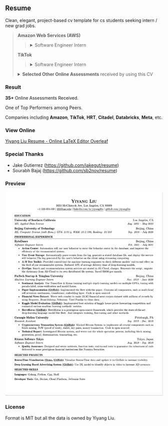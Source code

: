 ## Resume

Clean, elegant, project-based cv template for cs students seeking intern / new grad jobs.

> <b>Amazon Web Services (AWS)</b>
>
>> <details><summary>Software Engineer Intern</b></summary>
>>
>> ![](https://raw.githubusercontent.com/ianliuy/TuChuang/master/blog/amzn%20oa.jpg)
>>
>
> <b>TikTok</b>
>
>> <details><summary> Software Engineer Intern </summary>
>>
>> ![](https://raw.githubusercontent.com/ianliuy/TuChuang/master/blog/tiktok%20oa.jpg)
>
> <details><summary><b>Selected Other Online Assessments</b> received by using this CV</summary>
> 
>> <b>Meta </b>
>>
>>> <details><summary>Enterprise Engineer Intern (aka SDE in EE org) </summary>
>>>
>>> ![](https://raw.githubusercontent.com/ianliuy/TuChuang/master/blog/meta%20ee.jpg)
>> 
>>> <details><summary>Pruduction Engineer Intern (aka SRE) </summary>
>>>
>>> ![](https://raw.githubusercontent.com/ianliuy/TuChuang/master/blog/meta%20pe.jpg)
>> 
>>> <details><summary>Pruduction Engineer Intern - from another hr </summary>
>>>
>>> ![](https://raw.githubusercontent.com/ianliuy/TuChuang/master/blog/meta%20pe%202.jpg)
>>
>>> <details><summary>Data Center Systems Engineer Intern </summary>
>>>
>>> ![](https://raw.githubusercontent.com/ianliuy/TuChuang/master/blog/meta%20data%20center%20system%20intern.jpg)
>>
>>> <details><summary> Q&A: </summary>
>>>
>>>> <b>Why didn't you receive SDE position?</b>
>>>>
>>>> That's a question I want to know, too!
>>>>
>>>
>>>> <b>Why you received 2 PE positions?</b>
>>>>
>>>> Obviously, I know some tricks :)
>>>
>
>> <details><summary><b>Akuna Capital</b></summary>
>>
>>> <details><summary>Quant Develoepr </summary>
>>>
>>> ![image](https://raw.githubusercontent.com/ianliuy/TuChuang/master/blog/akuna%20quant%20dev%20oa.jpg)
>> 
>>> <details><summary>C++ Developer</summary>
>>>
>>> ![image](https://raw.githubusercontent.com/ianliuy/TuChuang/master/blog/akuna%20cpp%20dev%20oa.jpg)
>> 
>>> <details><summary>Python Developer</summary>
>>>
>>> ![image](https://raw.githubusercontent.com/ianliuy/TuChuang/master/blog/akuna%20python%20dev%20oa.jpg)
>> 
>>> <details><summary>Web Developer</summary>
>>>
>>> ![image](https://raw.githubusercontent.com/ianliuy/TuChuang/master/blog/akuna%20web%20dev%20oa.jpg)
>
>> <details><summary><b>Hudson River Trading (HRT)</b></summary>
>>
>> Software Engineer Intern
>>
>> ![](https://raw.githubusercontent.com/ianliuy/TuChuang/master/blog/hrt%20oa.jpg)
>
>> <details><summary><b>Optiver</b></summary>
>>
>> Software Engineer Intern
>>
>> ![](https://raw.githubusercontent.com/ianliuy/TuChuang/master/blog/optiver%20sde%20oa.jpg)
>>
>> DevOps Software Intern
>>
>> ![](https://raw.githubusercontent.com/ianliuy/TuChuang/master/blog/optiver%20devops%20oa.jpg)
>
>> <details><summary><b>Citadel</b></summary>
>>
>> Software Engineer Intern
>>
>> ![](https://raw.githubusercontent.com/ianliuy/TuChuang/master/blog/citadel%20oa.jpg)
>>
>> ![](https://raw.githubusercontent.com/ianliuy/TuChuang/master/blog/citadel%20oa2.jpg)
>
>> <details><summary><b>Duolingo</b></summary>
>>
>> Software Engineer Intern
>>
>> ![](https://raw.githubusercontent.com/ianliuy/TuChuang/master/blog/duolingo%20oa.jpg)
>>
>> ![](https://raw.githubusercontent.com/ianliuy/TuChuang/master/blog/duolingo%20oa2.jpg)
>>
>>
>
>> <details><summary><b>WeRide</b></summary>
>>
>> Software Engineer Intern
>>
>> ![](https://raw.githubusercontent.com/ianliuy/TuChuang/master/blog/weride%20oa.jpg)
>>
>
>> <details><summary><b>Databricks</b></summary>
>>
>> Software Engineer Intern
>>
>> ![](https://raw.githubusercontent.com/ianliuy/TuChuang/master/blog/databricks%20oa.jpg)
>>
>
>> <details><summary><b>Quora</b></summary>
>>
>> Software Engineer Intern
>>
>> ![](https://raw.githubusercontent.com/ianliuy/TuChuang/master/blog/quora%20oa.jpg)
>>
>> ![](https://raw.githubusercontent.com/ianliuy/TuChuang/master/blog/quora%20oa2.jpg)
>
>> <details><summary><b>Samsara</b></summary>
>>
>> Software Engineer Intern
>>
>> ![](https://raw.githubusercontent.com/ianliuy/TuChuang/master/blog/samsara%20oa.jpg)
>>
>> ![](https://raw.githubusercontent.com/ianliuy/TuChuang/master/blog/samsara%20oa2.jpg)
>>
>> ![](https://raw.githubusercontent.com/ianliuy/TuChuang/master/blog/samsara%20oa3.jpg)
>>
>
>> <details><summary><b>MathWorks</b></summary>
>>
>> Software Engineer Intern
>>
>> ![](https://raw.githubusercontent.com/ianliuy/TuChuang/master/blog/mathworks%20oa.jpg)
>>
>
>> <details><summary><b>Nuro ai</b></summary>
>>
>> Software Engineer Intern
>>
>> ![](https://raw.githubusercontent.com/ianliuy/TuChuang/master/blog/nuro%20oa.jpg)
>>
>
>> <details><summary><b>Barclays</b></summary>
>>
>> Developer Analyst - Explorer Summer Intern
>>
>> ![](https://raw.githubusercontent.com/ianliuy/TuChuang/master/blog/barclays%20oa.jpg)
>>
>
>> <details><summary><b>Instabase</b></summary>
>>
>> Software Engineer Intern
>>
>> ![image](https://raw.githubusercontent.com/ianliuy/TuChuang/master/blog/instabase%20oa.jpg)
>
>> <details><summary><b>JPMorgan Chase (JPMC)</b></summary>
>>
>> Software Engineer Program - Summer Internship
>>
>> ![image](https://raw.githubusercontent.com/ianliuy/TuChuang/master/blog/jpmc%20oa.jpg)
>>
>
>> <details><summary><b>IMC Trading</b></summary>
>>
>> Software Engineer Intern
>>
>> ![image](https://raw.githubusercontent.com/ianliuy/TuChuang/master/blog/imc%20oa.jpg)
>
>> <details><summary><b>Goldman Sachs</b></summary>
>>
>> Software Engineer Intern
>>
>> ![image](https://raw.githubusercontent.com/ianliuy/TuChuang/master/blog/gs%20oa.jpg)
>
>> <details><summary><b>Prudential Financial</b></summary>
>>
>> Software Engineer Intern
>>
>> ![image](https://raw.githubusercontent.com/ianliuy/TuChuang/master/blog/prudential%20oa.jpg)
>
>> <details><summary><b>Pimco</b></summary>
>>
>> Software Engineer Intern
>>
>> ![](https://raw.githubusercontent.com/ianliuy/TuChuang/master/blog/pimco%20oa.jpg)
>
>> <details><summary><b>PricewaterhouseCoopers (PwC)</b></summary>
>>
>> Technology Consulting Intern
>>
>> ![image](https://raw.githubusercontent.com/ianliuy/TuChuang/master/blog/pwc%20oa.jpg)
>
>> <details><summary><b>Unilever</b></summary>
>>
>
>> <details><summary><b>Okta</b></summary>
>>
>> Software Engineer Intern
>>
>> ![image](https://raw.githubusercontent.com/ianliuy/TuChuang/master/blog/okta%20oa.jpg)
>
>> <details><summary><b>Discovery</b></summary>
>>> 
>
>> <details><summary><b>Robinhood</b></summary>
>>
>> Software Engineer Intern
>>
>> ![image](https://raw.githubusercontent.com/ianliuy/TuChuang/master/blog/robinhood%20oa3.jpg)
>
>> <details><summary><b>Salesforce</b></summary>
>>
>> Software Engineer Intern
>>
>> ![image](https://raw.githubusercontent.com/ianliuy/TuChuang/master/blog/salesforce%20oa-1.jpg)
>>
>> ![image](https://raw.githubusercontent.com/ianliuy/TuChuang/master/blog/salesforce%20oa2.jpg)
>
>> <details><summary><b>Riot Games</b></summary>
>>
>> Software Engineer Intern
>>
>> ![image](https://raw.githubusercontent.com/ianliuy/TuChuang/master/blog/riot%20oa.jpg)
>>
>> ![image](https://raw.githubusercontent.com/ianliuy/TuChuang/master/blog/riot%20oa2.jpg)
>
>> <details><summary><b>Boston Consulting Group (BCG)</b></summary>
>>
>> Full-time Associate or Summer Associate Internship
>>
>> ![image](https://raw.githubusercontent.com/ianliuy/TuChuang/master/blog/bcg%20oa.jpg)
>>
>> ![image](https://raw.githubusercontent.com/ianliuy/TuChuang/master/blog/bcg%20oa2.jpg)
>
>> <details><summary><b>Susquehanna International Group (SIG)</b></summary>
>>
>> Software Engineer Intern
>>
>> ![image](https://raw.githubusercontent.com/ianliuy/TuChuang/master/blog/sig%20oa2.jpg)
>

### Result

**35+** Online Assessments Received. 

One of Top Performers among Peers.

Companies including **Amazon**, **TikTok**, **HRT**, **Citadel**, **Databricks**, **Meta**, etc.

### View Online

[Yiyang Liu Resume - Online LaTeX Editor Overleaf](https://www.overleaf.com/read/dbdqjmycfsbq)

### Special Thanks

* Jake Gutierrez (https://github.com/jakegut/resume)
* Sourabh Bajaj (https://github.com/sb2nov/resume)

### Preview

![Resume Screenshot](./Yiyang_Liu_CV.png)

### License

Format is MIT but all the data is owned by Yiyang Liu.

